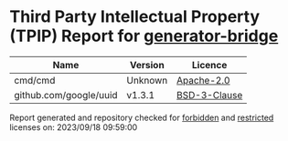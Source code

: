 # Third Party Intellectual Property (TPIP) Report for [generator-bridge](https://github.com/Open-CMSIS-Pack/generator-bridge)

| __Name__ | __Version__ | __Licence__ |
|----------|-------------|-------------|
| cmd/cmd | Unknown  | [Apache-2.0](Unknown) |
| github.com/google/uuid | v1.3.1  | [BSD-3-Clause](https://github.com/google/uuid/blob/v1.3.1/LICENSE) |

Report generated and repository checked for [forbidden](https://github.com/google/licenseclassifier/blob/842c0d70d7027215932deb13801890992c9ba364/license_type.go#L323) and [restricted](https://github.com/google/licenseclassifier/blob/842c0d70d7027215932deb13801890992c9ba364/license_type.go#L176) licenses on: 2023/09/18 09:59:00
